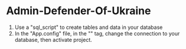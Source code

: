 # Admin-Defender-Of-Ukraine
 
1. Use a "sql_script" to create tables and data in your database
2. In the "App.config" file, in the "<connectionStrings>" tag, change the connection to your database, then activate project.
